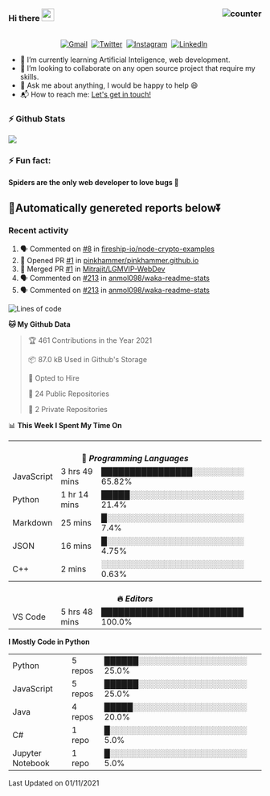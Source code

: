 ### Hi there <img src="https://raw.githubusercontent.com/soumyadip007/soumyadip007/master/Hi.gif" width="25px"> <img src="https://komarev.com/ghpvc/?username=Mitrajit&color=brightgreen" alt="counter" align="right"/>
<p align="center">
<br>
<a href="mailto:chandra.rupam+contact@gmail.com?subject=Hi Mitrajit"><img src="https://img.shields.io/badge/gmail-%23D14836.svg?&style=for-the-badge&logo=gmail&logoColor=white" alt="Gmail"/></a>&nbsp;
<a href="http://bit.ly/Mitrajit_twt"><img src="https://img.shields.io/badge/twitter-%231DA1F2.svg?&style=for-the-badge&logo=twitter&logoColor=white" alt="Twitter" /></a>&nbsp;
<a href="http://bit.ly/Mitrajit_insta"><img src="https://img.shields.io/badge/instagram-%23E4405F.svg?&style=for-the-badge&logo=instagram&logoColor=white" alt="Instagram" /></a>&nbsp;
<a href="http://bit.ly/Mitrajit_ln"><img src="https://img.shields.io/badge/linkedin-%230077B5.svg?&style=for-the-badge&logo=linkedin&logoColor=white" alt="LinkedIn" /></a>&nbsp;
<!--<a href="https://kkvanonymous.github.io/"><img alt="Website" src="https://img.shields.io/website?style=for-the-badge&up_message=portfolio&url=https%3A%2F%2Fkkvanonymous.github.io%2F"></a>-->
</p>

<!-- - 🔭 I’m currently working on ...-->

- 🌱 I’m currently learning Artificial Inteligence, web development.
- 👯 I’m looking to collaborate on any open source project that require my skills.<!-- - 🤔 I’m looking for help with ... -->
- 💬 Ask me about anything, I would be happy to help 😄
- 📬 How to reach me: [Let's get in touch!](mailto:chandra.rupam+contact@gmail.com)
### ⚡ Github Stats
<!-- <img align="left" src="https://github-readme-stats.sumanth-talluri.vercel.app/api?username=Mitrajit&show_icons=true&title_color=fff&icon_color=79ff97&text_color=efefef&bg_color=24292e" alt="Mitrajit's Gitstats" width="60%"> -->
![](https://github-readme-stats.sumanth-talluri.vercel.app/api?username=Mitrajit&show_icons=true&title_color=fff&icon_color=79ff97&text_color=efefef&bg_color=24292e)
<!-- <img src="https://github-readme-stats.sumanth-talluri.vercel.app/api/top-langs/?username=Mitrajit&show_icons=true&hide_border=true&theme=radical" width="37%" alt="Mitrajit's Top Languages"> -->

### ⚡ Fun fact: 
#### Spiders are the only web developer to love bugs :bug:
## 🤖Automatically genereted reports below⏬
### Recent activity
<!--START_SECTION:activity-->
1. 🗣 Commented on [#8](https://github.com/fireship-io/node-crypto-examples/issues/8) in [fireship-io/node-crypto-examples](https://github.com/fireship-io/node-crypto-examples)
2. 💪 Opened PR [#1](https://github.com/pinkhammer/pinkhammer.github.io/pull/1) in [pinkhammer/pinkhammer.github.io](https://github.com/pinkhammer/pinkhammer.github.io)
3. 🎉 Merged PR [#1](https://github.com/Mitrajit/LGMVIP-WebDev/pull/1) in [Mitrajit/LGMVIP-WebDev](https://github.com/Mitrajit/LGMVIP-WebDev)
4. 🗣 Commented on [#213](https://github.com/anmol098/waka-readme-stats/issues/213) in [anmol098/waka-readme-stats](https://github.com/anmol098/waka-readme-stats)
5. 🗣 Commented on [#213](https://github.com/anmol098/waka-readme-stats/issues/213) in [anmol098/waka-readme-stats](https://github.com/anmol098/waka-readme-stats)
<!--END_SECTION:activity-->

<!--START_SECTION:waka-->
![Lines of code](https://img.shields.io/badge/From%20Hello%20World%20I%27ve%20Written-114915%20lines%20of%20code-blue)

**🐱 My Github Data** 

> 🏆 461 Contributions in the Year 2021
 > 
> 📦 87.0 kB Used in Github's Storage 
 > 
> 💼 Opted to Hire
 > 
> 📜 24 Public Repositories 
 > 
> 🔑 2 Private Repositories  
 > 
📊 **This Week I Spent My Time On** 

<table>
<tr><th colspan="3"><br>💬 <i>Programming Languages</i></th></tr> 
  <tr><td>JavaScript</td><td>3 hrs 49 mins</td><td>████████████████░░░░░░░░░   65.82%</td></tr> 
  <tr><td>Python</td><td>1 hr 14 mins</td><td>█████░░░░░░░░░░░░░░░░░░░░   21.4%</td></tr> 
  <tr><td>Markdown</td><td>25 mins</td><td>█░░░░░░░░░░░░░░░░░░░░░░░░   7.4%</td></tr> 
  <tr><td>JSON</td><td>16 mins</td><td>█░░░░░░░░░░░░░░░░░░░░░░░░   4.75%</td></tr> 
  <tr><td>C++</td><td>2 mins</td><td>░░░░░░░░░░░░░░░░░░░░░░░░░   0.63%</td></tr>

<tr><th colspan="3"><br>🔥 <i>Editors</i></th></tr> 
  <tr><td>VS Code</td><td>5 hrs 48 mins</td><td>█████████████████████████   100.0%</td></tr>

</table>

**I Mostly Code in Python** 

<table>
  <tr><td>Python</td><td>5 repos</td><td>██████░░░░░░░░░░░░░░░░░░░   25.0%</td></tr> 
  <tr><td>JavaScript</td><td>5 repos</td><td>██████░░░░░░░░░░░░░░░░░░░   25.0%</td></tr> 
  <tr><td>Java</td><td>4 repos</td><td>█████░░░░░░░░░░░░░░░░░░░░   20.0%</td></tr> 
  <tr><td>C#</td><td>1 repo</td><td>█░░░░░░░░░░░░░░░░░░░░░░░░   5.0%</td></tr> 
  <tr><td>Jupyter Notebook</td><td>1 repo</td><td>█░░░░░░░░░░░░░░░░░░░░░░░░   5.0%</td></tr>
</table>



 Last Updated on 01/11/2021
<!--END_SECTION:waka-->
